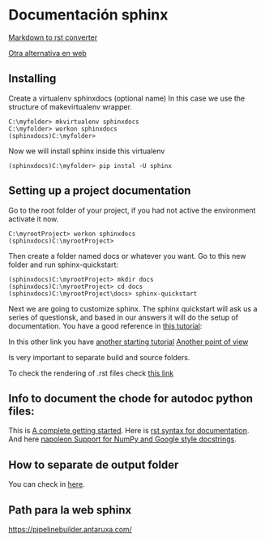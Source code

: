 # Documentación sphinx

[Markdown to rst converter](https://github.com/miyakogi/m2r)

[Otra alternativa en web](https://cloudconvert.com/md-to-html)

## Installing

Create a virtualenv sphinxdocs (optional name)
In this case we use the structure of makevirtualenv wrapper.
```shell
C:\myfolder> mkvirtualenv sphinxdocs
C:\myfolder> workon sphinxdocs
(sphinxdocs)C:\myfolder>
```
Now we will install sphinx inside this virtualenv

```shell
(sphinxdocs)C:\myfolder> pip instal -U sphinx
```

## Setting up a project documentation

Go to the root folder of your project, if you had not active the environment activate it now.
```shell
C:\myrootProject> workon sphinxdocs
(sphinxdocs)C:\myrootProject>
```
Then create a folder named docs or whatever you want. Go to this new folder and run sphinx-quickstart:

```shell
(sphinxdocs)C:\myrootProject> mkdir docs
(sphinxdocs)C:\myrootProject> cd docs
(sphinxdocs)C:\myrootProject\docs> sphinx-quickstart
```

Next we are going to customize sphinx. The sphinx quickstart will ask us a series of questionsk, and based in our answers it will do the setup of documentation. You have a good reference in [this tutorial](https://docs.readthedocs.io/en/stable/intro/getting-started-with-sphinx.html):

In this other link you have [another starting tutorial](https://medium.com/@eikonomega/getting-started-with-sphinx-autodoc-part-1-2cebbbca5365)
[Another point of view](https://samnicholls.net/2016/06/15/how-to-sphinx-readthedocs/)


Is very important to separate build and source folders.

To check the rendering of .rst files check [this link](http://socrates.io)

## Info to document the chode for autodoc python files:

This is [A complete getting started](https://medium.com/@eikonomega/getting-started-with-sphinx-autodoc-part-1-2cebbbca5365).
Here is [rst syntax for documentation](https://thomas-cokelaer.info/tutorials/sphinx/docstring_python.html).
And here [napoleon Support for NumPy and Google style docstrings](http://www.sphinx-doc.org/es/stable/ext/napoleon.html).

## How to separate de output folder

You can check in [here](https://stackoverflow.com/questions/16617347/separate-sphinx-build-and-source-directories-for-version-control).

## Path para la web sphinx

https://pipelinebuilder.antaruxa.com/
